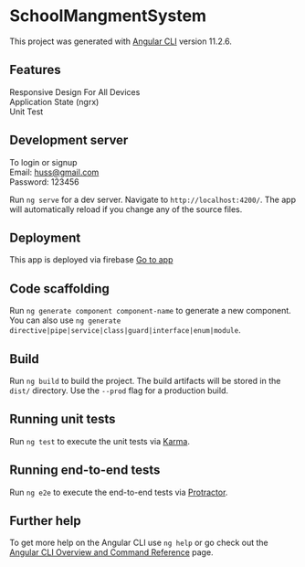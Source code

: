 # SchoolMangmentSystem

This project was generated with [Angular CLI](https://github.com/angular/angular-cli) version 11.2.6.

## Features
Responsive Design For All Devices  
Application State (ngrx)  
Unit Test 

## Development server
To login or signup  
Email: huss@gmail.com  
Password: 123456  

Run `ng serve` for a dev server. Navigate to `http://localhost:4200/`. The app will automatically reload if you change any of the source files.

## Deployment
This app is deployed via firebase [Go to app](https://schoolmangmentsys.web.app/)

## Code scaffolding

Run `ng generate component component-name` to generate a new component. You can also use `ng generate directive|pipe|service|class|guard|interface|enum|module`.

## Build

Run `ng build` to build the project. The build artifacts will be stored in the `dist/` directory. Use the `--prod` flag for a production build.

## Running unit tests

Run `ng test` to execute the unit tests via [Karma](https://karma-runner.github.io).

## Running end-to-end tests

Run `ng e2e` to execute the end-to-end tests via [Protractor](http://www.protractortest.org/).


## Further help

To get more help on the Angular CLI use `ng help` or go check out the [Angular CLI Overview and Command Reference](https://angular.io/cli) page.
